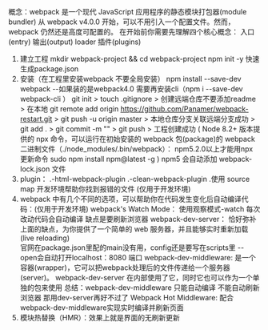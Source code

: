 概念：webpack 是一个现代 JavaScript 应用程序的静态模块打包器(module bundler)
	从 webpack v4.0.0 开始，可以不用引入一个配置文件。然而，webpack 仍然还是高度可配置的。
	在开始前你需要先理解四个核心概念：
					入口(entry)
					输出(output)
					loader
					插件(plugins)

1. 建立工程 mkdir webpack-project && cd webpack-project
	    npm init -y 快速生成package.json
2. 安装（在工程里安装webpack 不要全局安装）
			npm install --save-dev webpack
			--如果装的是webpack4.0 需要再安装cli（npm i --save-dev webpack-cli ）
   		git init > touch .gitignore > 创建远端仓库不要添加readme > 在本地 git remote add origin https://github.com/Panamer/webpack-restart.git >
			git push -u origin master > 本地仓库分支关联远端分支成功 > git add . > git commit -m "" > git push > 工程创建成功
 			( Node 8.2+ 版本提供的 npx 命令，可以运行在初始安装的 webpack 包(package)的 webpack 二进制文件（./node_modules/.bin/webpack）：
				npm5.2.0以上才能用npx  更新命令 sudo npm install npm@latest -g )
			npm5 会自动添加 webpack-lock.json 文件
3. plugin：
						.-html-webpack-plugin
            .-clean-webpack-plugin
						.使用 source map 开发环境帮助你找到报错的文件 (仅用于开发环境)
4. webpack 中有几个不同的选项，可以帮助你在代码发生变化后自动编译代码：(仅用于开发环境)
						webpack's Watch Mode： 使用观察模式-watch 每次改动代码会自动编译 缺点是要刷新浏览器
						webpack-dev-server：   恰好弥补上面的缺点，为你提供了一个简单的 web 服务器，并且能够实时重新加载(live reloading)  
																	 官网在package.json里配的main没有用，config还是要写在scripts里  --open会自动打开localhost：8080 端口
						webpack-dev-middleware: 是一个容器(wrapper)，它可以把webpack处理后的文件传递给一个服务器(server)。
																		webpack-dev-server 在内部使用了它，同时它也可以作为一个单独的包来使用
																		总结：webpack-dev-middleware 只能自动编译 不能自动刷新浏览器 那用dev-server再好不过了
						Webpack Hot Middleware: 配合webpack-dev-middleware实现实时编译并刷新页面
5. 模块热替换（HMR）：效果上就是界面的无刷新更新 					
